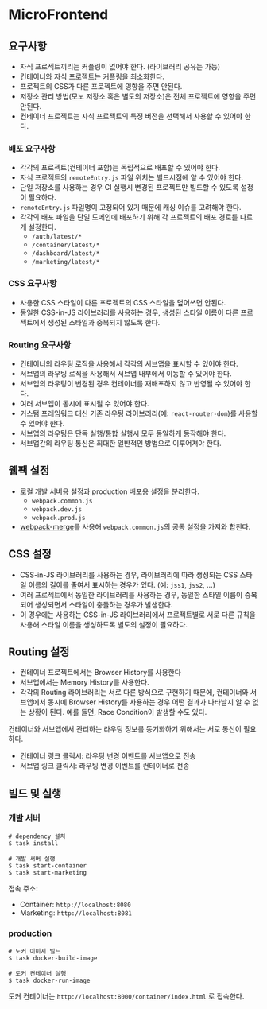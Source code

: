 # MicroFrontend

## 요구사항

* 자식 프로젝트끼리는 커플링이 없어야 한다. (라이브러리 공유는 가능)
* 컨테이너와 자식 프로젝트는 커플링을 최소화한다.
* 프로젝트의 CSS가 다른 프로젝트에 영향을 주면 안된다.
* 저장소 관리 방법(모노 저장소 혹은 별도의 저장소)은 전체 프로젝트에 영향을 주면 안된다.
* 컨테이너 프로젝트는 자식 프로젝트의 특정 버전을 선택해서 사용할 수 있어야 한다.

### 배포 요구사항
* 각각의 프로젝트(컨테이너 포함)는 독립적으로 배포할 수 있어야 한다.
* 자식 프로젝트의 `remoteEntry.js` 파일 위치는 빌드시점에 알 수 있어야 한다.
* 단일 저장소를 사용하는 경우 CI 실행시 변경된 프로젝트만 빌드할 수 있도록 설정이 필요하다.
* `remoteEntry.js` 파일명이 고정되어 있기 때문에 캐싱 이슈를 고려해야 한다.
* 각각의 배포 파일을 단일 도메인에 배포하기 위해 각 프로젝트의 배포 경로를 다르게 설정한다.
    * `/auth/latest/*`
    * `/container/latest/*`
    * `/dashboard/latest/*`
    * `/marketing/latest/*`

### CSS 요구사항
* 사용한 CSS 스타일이 다른 프로젝트의 CSS 스타일을 덮어쓰면 안된다.
* 동일한 CSS-in-JS 라이브러리를 사용하는 경우, 생성된 스타일 이름이 다른 프로젝트에서 생성된 스타일과 중복되지 않도록 한다.

### Routing 요구사항
* 컨테이너의 라우팅 로직을 사용해서 각각의 서브앱을 표시할 수 있어야 한다.
* 서브앱의 라우팅 로직을 사용해서 서브앱 내부에서 이동할 수 있어야 한다.
* 서브앱의 라우팅이 변경된 경우 컨테이너를 재배포하지 않고 반영될 수 있어야 한다.
* 여러 서브앱이 동시에 표시될 수 있어야 한다.
* 커스텀 프레임워크 대신 기존 라우팅 라이브러리(예: `react-router-dom`)를 사용할 수 있어야 한다.
* 서브앱의 라우팅은 단독 실행/통합 실행시 모두 동일하게 동작해야 한다.
* 서브앱간의 라우팅 통신은 최대한 일반적인 방법으로 이루어져야 한다.

## 웹팩 설정

* 로컬 개발 서버용 설정과 production 배포용 설정을 분리한다.
    * `webpack.common.js`
    * `webpack.dev.js`
    * `webpack.prod.js`
* [webpack-merge](https://github.com/survivejs/webpack-merge)를 사용해 `webpack.common.js`의 공통 설정을 가져와 합친다.


## CSS 설정

* CSS-in-JS 라이브러리를 사용하는 경우, 라이브러리에 따라 생성되는 CSS 스타일 이름의 길이를 줄여서 표시하는 경우가 있다. (예: `jss1`, `jss2`, ...)
* 여러 프로젝트에서 동일한 라이브러리를 사용하는 경우, 동일한 스타일 이름이 중복되어 생성되면서 스타일이 충돌하는 경우가 발생한다.
* 이 경우에는 사용하는 CSS-in-JS 라이브러리에서 프로젝트별로 서로 다른 규칙을 사용해 스타일 이름을 생성하도록 별도의 설정이 필요하다.


## Routing 설정
* 컨테이너 프로젝트에서는 Browser History를 사용한다
* 서브앱에서는 Memory History를 사용한다.
* 각각의 Routing 라이브러리는 서로 다른 방식으로 구현하기 때문에, 컨테이너와 서브앱에서 동시에 Browser History를 사용하는 경우 어떤 결과가 나타날지 알 수 없는 상황이 된다. 예를 들면, Race Condition이 발생할 수도 있다.

컨테이너와 서브앱에서 관리하는 라우팅 정보를 동기화하기 위해서는 서로 통신이 필요하다.
* 컨테이너 링크 클릭시: 라우팅 변경 이벤트를 서브앱으로 전송
* 서브앱 링크 클릭시: 라우팅 변경 이벤트를 컨테이너로 전송


## 빌드 및 실행

### 개발 서버

```shell
# dependency 설치
$ task install

# 개발 서버 실행
$ task start-container
$ task start-marketing
```

접속 주소:
* Container: `http://localhost:8080`
* Marketing: `http://localhost:8081`


### production

```shell
# 도커 이미지 빌드
$ task docker-build-image

# 도커 컨테이너 실행
$ task docker-run-image
```

도커 컨테이너는 `http://localhost:8000/container/index.html` 로 접속한다.
